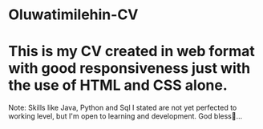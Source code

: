 # Oluwatimilehin-CV
# This is my CV created in web format with good responsiveness just with the use of HTML and CSS alone.
Note: Skills like Java, Python and Sql I stated are not yet perfected to working level, but I'm open to learning and development.
God bless🙏...
